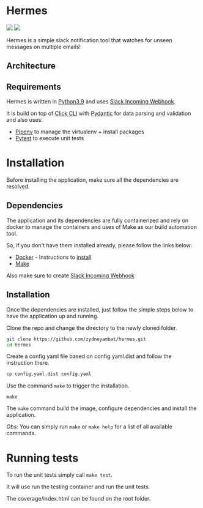 # Hermes

<a href="https://codeclimate.com/github/zydneyambat/hermes/maintainability"><img src="https://api.codeclimate.com/v1/badges/a0bf863579e4a571dde2/maintainability" /></a>
<a href="https://codeclimate.com/github/zydneyambat/hermes/test_coverage"><img src="https://api.codeclimate.com/v1/badges/a0bf863579e4a571dde2/test_coverage" /></a>

Hermes is a simple slack notification tool that watches for unseen messages on multiple emails!

## Architecture

## Requirements

Hermes is written in <a href="https://www.python.org/downloads/release/python-390/" target="_blank">Python3.9</a> and uses <a href="https://api.slack.com/messaging/webhooks" target="_blank">Slack Incoming Webhook</a>.

It is build on top of <a href="https://click.palletsprojects.com/en/8.0.x/" target="_blank">Click CLI</a> with <a href="https://pydantic-docs.helpmanual.io/" target="_blank">Pydantic</a> for data parsing and validation and 
also uses:
 
* <a href="https://pipenv-fork.readthedocs.io/en/latest/" target="_blank">Pipenv</a> to manage the virtualenv + install packages
* <a href="https://docs.pytest.org/en/stable/" target="_blank">Pytest</a> to execute unit tests

# Installation

Before installing the application, make sure all the dependencies are resolved.

## Dependencies

The application and its dependencies are fully containerized and rely on docker to manage 
the containers and uses of Make as our build automation tool.

So, if you don't have them installed already, please follow the links below:

* <a href="https://www.docker.com/" target="_blank">Docker</a> - Instructions to <a href="https://docs.docker.com/get-docker/" target="_blank">install</a>
* <a href="https://en.wikipedia.org/wiki/Make_%28software%29" target="_blank">Make</a>

Also make sure to create <a href="https://api.slack.com/messaging/webhooks" target="_blank">Slack Incoming Webhook</a>

## Installation

Once the dependencies are installed, just follow the simple steps below to have the application up and running.

Clone the repo and change the directory to the newly cloned folder.

```bash
git clone https://github.com/zydneyambat/hermes.git
cd hermes
```

Create a config yaml file based on config.yaml.dist and follow the instruction there.
```bash
cp config.yaml.dist config.yaml
```
 
Use the command `make` to trigger the installation.

```
make
```

The `make` command build the image, configure dependencies and install the application.

*Obs:* You can simply run `make` or `make help` for a list of all available commands.
 
# Running tests

To run the unit tests simply call `make test`.

It will use run the testing container and run the unit tests.

The coverage/index.html can be found on the root folder.
